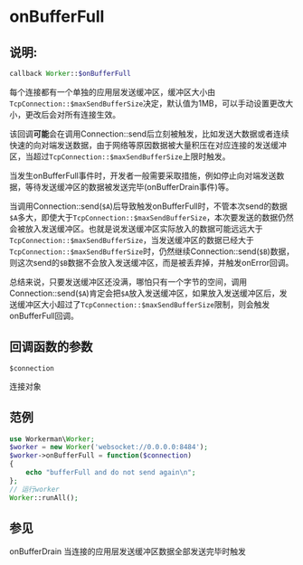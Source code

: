 # onBufferFull
## 说明:
```php
callback Worker::$onBufferFull
```

每个连接都有一个单独的应用层发送缓冲区，缓冲区大小由```TcpConnection::$maxSendBufferSize```决定，默认值为1MB，可以手动设置更改大小，更改后会对所有连接生效。

该回调**可能**会在调用Connection::send后立刻被触发，比如发送大数据或者连续快速的向对端发送数据，由于网络等原因数据被大量积压在对应连接的发送缓冲区，当超过```TcpConnection::$maxSendBufferSize```上限时触发。

当发生onBufferFull事件时，开发者一般需要采取措施，例如停止向对端发送数据，等待发送缓冲区的数据被发送完毕(onBufferDrain事件)等。

当调用Connection::send(```$A```)后导致触发onBufferFull时，不管本次send的数据```$A```多大，即使大于```TcpConnection::$maxSendBufferSize```，本次要发送的数据仍然会被放入发送缓冲区。也就是说发送缓冲区实际放入的数据可能远远大于```TcpConnection::$maxSendBufferSize```，当发送缓冲区的数据已经大于```TcpConnection::$maxSendBufferSize```时，仍然继续Connection::send(```$B```)数据，则这次send的```$B```数据不会放入发送缓冲区，而是被丢弃掉，并触发onError回调。

总结来说，只要发送缓冲区还没满，哪怕只有一个字节的空间，调用Connection::send(```$A```)肯定会把```$A```放入发送缓冲区，如果放入发送缓冲区后，发送缓冲区大小超过了```TcpConnection::$maxSendBufferSize```限制，则会触发onBufferFull回调。


## 回调函数的参数

``` $connection ```

连接对象


## 范例

```php
use Workerman\Worker;
$worker = new Worker('websocket://0.0.0.0:8484');
$worker->onBufferFull = function($connection)
{
    echo "bufferFull and do not send again\n";
};
// 运行worker
Worker::runAll();
```

## 参见
onBufferDrain 当连接的应用层发送缓冲区数据全部发送完毕时触发
